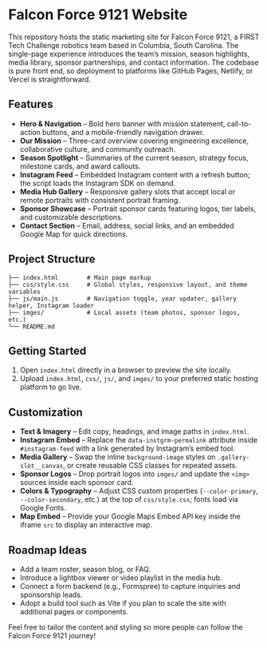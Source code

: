 # Falcon Force 9121 Website

This repository hosts the static marketing site for Falcon Force 9121, a FIRST Tech Challenge robotics team based in Columbia, South Carolina. The single-page experience introduces the team’s mission, season highlights, media library, sponsor partnerships, and contact information. The codebase is pure front end, so deployment to platforms like GitHub Pages, Netlify, or Vercel is straightforward.

## Features

- **Hero & Navigation** – Bold hero banner with mission statement, call-to-action buttons, and a mobile-friendly navigation drawer.
- **Our Mission** – Three-card overview covering engineering excellence, collaborative culture, and community outreach.
- **Season Spotlight** – Summaries of the current season, strategy focus, milestone cards, and award callouts.
- **Instagram Feed** – Embedded Instagram content with a refresh button; the script loads the Instagram SDK on demand.
- **Media Hub Gallery** – Responsive gallery slots that accept local or remote portraits with consistent portrait framing.
- **Sponsor Showcase** – Portrait sponsor cards featuring logos, tier labels, and customizable descriptions.
- **Contact Section** – Email, address, social links, and an embedded Google Map for quick directions.

## Project Structure

```
├── index.html        # Main page markup
├── css/style.css     # Global styles, responsive layout, and theme variables
├── js/main.js        # Navigation toggle, year updater, gallery helper, Instagram loader
├── imges/            # Local assets (team photos, sponsor logos, etc.)
└── README.md
```

## Getting Started

1. Open `index.html` directly in a browser to preview the site locally.
2. Upload `index.html`, `css/`, `js/`, and `imges/` to your preferred static hosting platform to go live.

## Customization

- **Text & Imagery** – Edit copy, headings, and image paths in `index.html`.
- **Instagram Embed** – Replace the `data-instgrm-permalink` attribute inside `#instagram-feed` with a link generated by Instagram’s embed tool.
- **Media Gallery** – Swap the inline `background-image` styles on `.gallery-slot__canvas`, or create reusable CSS classes for repeated assets.
- **Sponsor Logos** – Drop portrait logos into `imges/` and update the `<img>` sources inside each sponsor card.
- **Colors & Typography** – Adjust CSS custom properties (`--color-primary`, `--color-secondary`, etc.) at the top of `css/style.css`; fonts load via Google Fonts.
- **Map Embed** – Provide your Google Maps Embed API key inside the iframe `src` to display an interactive map.

## Roadmap Ideas

- Add a team roster, season blog, or FAQ.
- Introduce a lightbox viewer or video playlist in the media hub.
- Connect a form backend (e.g., Formspree) to capture inquiries and sponsorship leads.
- Adopt a build tool such as Vite if you plan to scale the site with additional pages or components.

Feel free to tailor the content and styling so more people can follow the Falcon Force 9121 journey!
